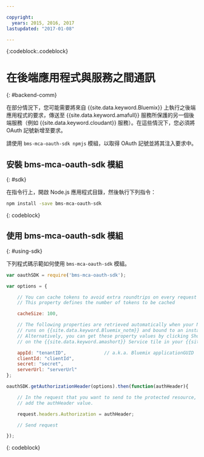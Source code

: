 ```yaml
---

copyright:
  years: 2015, 2016, 2017
lastupdated: "2017-01-08"

---
```


{:codeblock:.codeblock}

# 在後端應用程式與服務之間通訊
{: #backend-comm}

在部分情況下，您可能需要將來自 {{site.data.keyword.Bluemix}} 上執行之後端應用程式的要求，傳送至 {{site.data.keyword.amafull}} 服務所保護的另一個後端服務（例如 {{site.data.keyword.cloudant}} 服務）。在這些情況下，您必須將 OAuth 記號新增至要求。

請使用 `bms-mca-oauth-sdk npmjs` 模組，以取得 OAuth 記號並將其注入要求中。

## 安裝 bms-mca-oauth-sdk 模組
{: #sdk}

在指令行上，開啟 Node.js 應用程式目錄，然後執行下列指令：

```Bash
npm install -save bms-mca-oauth-sdk
```
{: codeblock}

## 使用 bms-mca-oauth-sdk 模組
{: #using-sdk}

下列程式碼示範如何使用 `bms-mca-oauth-sdk` 模組。


``` JavaScript
var oauthSDK = require('bms-mca-oauth-sdk');

var options = {

	// You can cache tokens to avoid extra roundtrips on every request
	// This property defines the number of tokens to be cached

	cacheSize: 100,

	// The following properties are retrieved automatically when your Node.js
	// runs on {{site.data.keyword.Bluemix_notm}} and bound to an instance of {{site.data.keyword.amashort}} Service.
	// Alternatively, you can get these property values by clicking Show Credentials
	// on the {{site.data.keyword.amashort}} Service tile in your {{site.data.keyword.Bluemix_notm}} application dashboard

	appId: "tenantID",				// a.k.a. Bluemix applicationGUID
	clientId: "clientId",			
	secret: "secret",
	serverUrl: "serverUrl"
};

oauthSDK.getAuthorizationHeader(options).then(function(authHeader){

	// In the request that you want to send to the protected resource,
	// add the authHeader value.

	request.headers.Authorization = authHeader;

	// Send request

});

```
{: codeblock}
